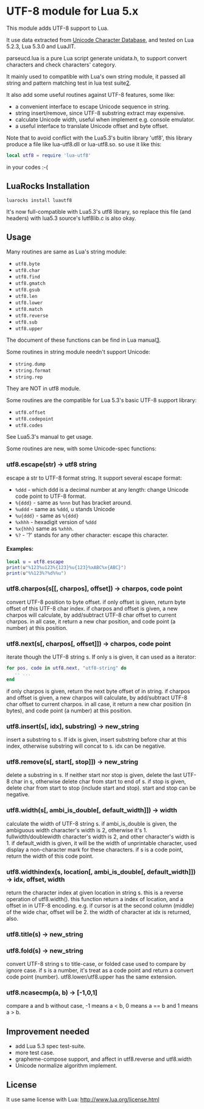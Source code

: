 UTF-8 module for Lua 5.x
========================

This module adds UTF-8 support to Lua.

It use data extracted from
[Unicode Character Database](http://www.unicode.org/reports/tr44/),
and tested on Lua 5.2.3, Lua 5.3.0 and LuaJIT.

parseucd.lua is a pure Lua script generate unidata.h, to support convert
characters and check characters' category.

It mainly used to compatible with Lua's own string module, it passed all
string and pattern matching test in lua test suite[2].

It also add some useful routines against UTF-8 features, some like:
- a convenient interface to escape Unicode sequence in string. 
- string insert/remove, since UTF-8 substring extract may expensive.
- calculate Unicode width, useful when implement e.g. console emulator.
- a useful interface to translate Unicode offset and byte offset.

Note that to avoid conflict with the Lua5.3's buitin library 'utf8',
this library produce a file like lua-utf8.dll or lua-utf8.so. so use
it like this:

```lua
local utf8 = require 'lua-utf8'
```

in your codes :-(

[2]: http://www.lua.org/tests/5.2/


LuaRocks Installation
---------------------
`luarocks install luautf8`

It's now full-compatible with Lua5.3's utf8 library, so replace this
file (and headers) with lua5.3 source's lutf8lib.c is also okay.

Usage
-----

Many routines are same as Lua's string module:
- `utf8.byte`
- `utf8.char`
- `utf8.find`
- `utf8.gmatch`
- `utf8.gsub`
- `utf8.len`
- `utf8.lower`
- `utf8.match`
- `utf8.reverse`
- `utf8.sub`
- `utf8.upper`

The document of these functions can be find in Lua manual[3].

[3]: http://www.lua.org/manual/5.2/manual.html#6.4


Some routines in string module needn't support Unicode:
- `string.dump`
- `string.format`
- `string.rep`

They are NOT in utf8 module.

Some routines are the compatible for Lua 5.3's basic UTF-8 support
library:
- `utf8.offset`
- `utf8.codepoint`
- `utf8.codes`

See Lua5.3's manual to get usage.

Some routines are new, with some Unicode-spec functions:

### utf8.escape(str) -> utf8 string
escape a str to UTF-8 format string. It support several escape format:

 * `%ddd` - which ddd is a decimal number at any length:
   change Unicode code point to UTF-8 format.
 * `%{ddd}` - same as `%nnn` but has bracket around.
 * `%uddd` - same as `%ddd`, u stands Unicode
 * `%u{ddd}` - same as `%{ddd}`
 * `%xhhh` - hexadigit version of `%ddd`
 * `%x{hhh}` same as `%xhhh`.
 * `%?` - '?' stands for any other character: escape this character.

#### Examples:
```lua
local u = utf8.escape
print(u"%123%u123%{123}%u{123}%xABC%x{ABC}")
print(u"%%123%?%d%%u")
```

### utf8.charpos(s[[, charpos], offset]) -> charpos, code point
convert UTF-8 position to byte offset.
if only offset is given, return byte offset of this UTF-8 char index.
if charpos and offset is given, a new charpos will calculate, by
add/subtract UTF-8 char offset to current charpos.
in all case, it return a new char position, and code point (a number) at
this position.

### utf8.next(s[, charpos[, offset]]) -> charpos, code point
iterate though the UTF-8 string s.
If only s is given, it can used as a iterator:
```lua
for pos, code in utf8.next, "utf8-string" do
   -- ...
end
```
if only charpos is given, return the next byte offset of in string.
if charpos and offset is given, a new charpos will calculate, by
add/subtract UTF-8 char offset to current charpos.
in all case, it return a new char position (in bytes), and code point
(a number) at this position.

### utf8.insert(s[, idx], substring) -> new_string
insert a substring to s. If idx is given, insert substring before char at
this index, otherwise substring will concat to s. idx can be negative.


### utf8.remove(s[, start[, stop]]) -> new_string
delete a substring in s. If neither start nor stop is given, delete the
last UTF-8 char in s, otherwise delete char from start to end of s. if
stop is given, delete char from start to stop (include start and stop).
start and stop can be negative.


### utf8.width(s[, ambi_is_double[, default_width]]) -> width
calculate the width of UTF-8 string s. if ambi_is_double is given, the
ambiguous width character's width is 2, otherwise it's 1.
fullwidth/doublewidth character's width is 2, and other character's width
is 1.
if default_width is given, it will be the width of unprintable character,
used display a non-character mark for these characters.
if s is a code point, return the width of this code point.


### utf8.widthindex(s, location[, ambi_is_double[, default_width]]) -> idx, offset, width
return the character index at given location in string s. this is a
reverse operation of utf8.width().
this function return a index of location, and a offset in in UTF-8
encoding. e.g. if cursor is at the second column (middle) of the wide
char, offset will be 2. the width of character at idx is returned, also.


### utf8.title(s) -> new_string
### utf8.fold(s) -> new_string
convert UTF-8 string s to title-case, or folded case used to compare by
ignore case.
if s is a number, it's treat as a code point and return a convert code
point (number). utf8.lower/utf8.upper has the same extension.


### utf8.ncasecmp(a, b) -> [-1,0,1]
compare a and b without case, -1 means a < b, 0 means a == b and 1 means a > b.


Improvement needed
------------------

- add Lua 5.3 spec test-suite.
- more test case.
- grapheme-compose support, and affect in utf8.reverse and utf8.width
- Unicode normalize algorithm implement.


License
-------
It use same license with Lua: http://www.lua.org/license.html
